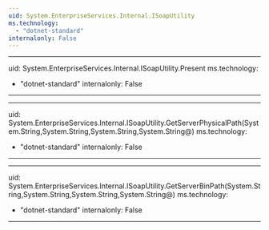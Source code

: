 ```yaml
---
uid: System.EnterpriseServices.Internal.ISoapUtility
ms.technology: 
  - "dotnet-standard"
internalonly: False
---
```


---
uid: System.EnterpriseServices.Internal.ISoapUtility.Present
ms.technology: 
  - "dotnet-standard"
internalonly: False
---

---
uid: System.EnterpriseServices.Internal.ISoapUtility.GetServerPhysicalPath(System.String,System.String,System.String,System.String@)
ms.technology: 
  - "dotnet-standard"
internalonly: False
---

---
uid: System.EnterpriseServices.Internal.ISoapUtility.GetServerBinPath(System.String,System.String,System.String,System.String@)
ms.technology: 
  - "dotnet-standard"
internalonly: False
---
